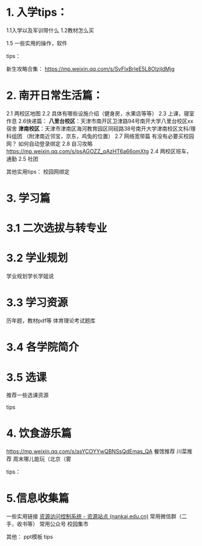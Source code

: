 
# 1. 入学tips：
1.1入学以及军训带什么
1.2教材怎么买

1.5 一些实用的操作，软件

tips：


新生攻略合集：
https://mp.weixin.qq.com/s/SvFIxBrIeE5L8OlzjldMjg
# 2. 南开日常生活篇：
2.1 两校区地图
2.2 具体有哪些设施介绍（健身房，水果店等等）
2.3 上课，寝室作息
2.6快递篇：
**八里台校区**：天津市南开区卫津路94号南开大学八里台校区xx宿舍
**津南校区**：天津市津南区海河教育园区同砚路38号南开大学津南校区文科/理科组团
（附津南近邻宝，京东，鸡兔的位置）
2.7 网络宽带篇
有没有必要买校园网？
如何自动登录绑定
2.8 自习攻略
https://mp.weixin.qq.com/s/psAGOZZ_qAzHT6a66omXtg
2.4 两校区班车，通勤
2.5 社团

其他实用tips：
校园网绑定
# 3. 学习篇
# 3.1 二次选拔与转专业
# 3.2 学业规划 

学业规划学长学姐说
# 3.3 学习资源
历年题，教材pdf等
体育理论考试题库
# 3.4 各学院简介
# 3.5 选课
推荐一些选课资源

tips
# 4. 饮食游乐篇
https://mp.weixin.qq.com/s/asYCOYYwQBNSsQdEmas_QA
餐馆推荐
川菜推荐
周末哪儿能玩（北京（雾



tips：
# 5.信息收集篇

一些实用链接
[资源访问控制系统 - 资源站点 (nankai.edu.cn)](https://webvpn.nankai.edu.cn/)
常用微信群（二手，收书等）
常用公众号
校园集市

其他：
ppt模板
tips